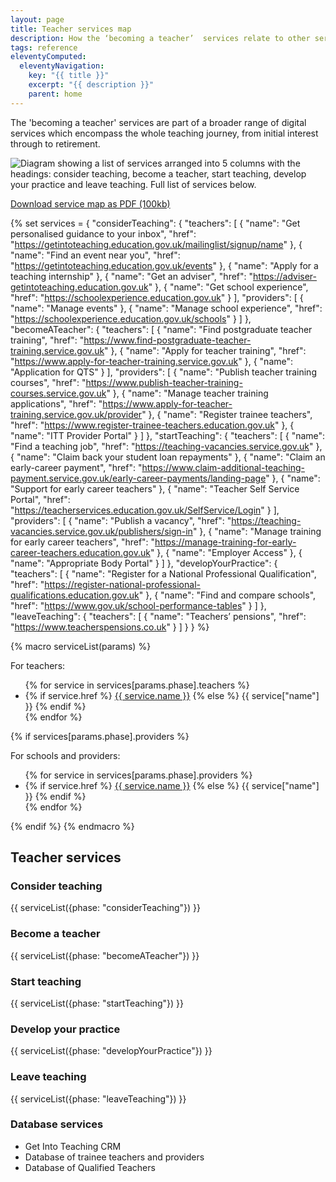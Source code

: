 ```yaml
---
layout: page
title: Teacher services map
description: How the ‘becoming a teacher’  services relate to other services in the teaching journey
tags: reference
eleventyComputed:
  eleventyNavigation:
    key: "{{ title }}"
    excerpt: "{{ description }}"
    parent: home
---
```


The 'becoming a teacher' services are part of a broader range of digital services which encompass the whole teaching journey, from initial interest through to retirement.

<img src="service-map.png" alt="Diagram showing a list of services arranged into 5 columns with the headings: consider teaching, become a teacher, start teaching, develop your practice and leave teaching. Full list of services below.">

[Download service map as PDF (100kb)](service-map.pdf)


{% set services = {
  "considerTeaching": {
    "teachers": [
      {
        "name": "Get personalised guidance to your inbox",
        "href": "https://getintoteaching.education.gov.uk/mailinglist/signup/name"
      },
      {
        "name": "Find an event near you",
        "href": "https://getintoteaching.education.gov.uk/events"
      },
      {
        "name": "Apply for a teaching internship"
      },
      {
        "name": "Get an adviser",
        "href": "https://adviser-getintoteaching.education.gov.uk"
      },
      {
        "name": "Get school experience",
        "href": "https://schoolexperience.education.gov.uk"
      }
    ],
    "providers": [
      {
        "name": "Manage events"
      },
      {
        "name": "Manage school experience",
        "href": "https://schoolexperience.education.gov.uk/schools"
      }
    ]
  },
  "becomeATeacher": {
    "teachers": [
      {
        "name": "Find postgraduate teacher training",
        "href": "https://www.find-postgraduate-teacher-training.service.gov.uk"
      },
      {
        "name": "Apply for teacher training",
        "href": "https://www.apply-for-teacher-training.service.gov.uk"
      },
      {
        "name": "Application for QTS"
      }
    ],
    "providers": [
      {
        "name": "Publish teacher training courses",
        "href": "https://www.publish-teacher-training-courses.service.gov.uk"
      },
      {
        "name": "Manage teacher training applications",
        "href": "https://www.apply-for-teacher-training.service.gov.uk/provider"
      },
      {
        "name": "Register trainee teachers",
        "href": "https://www.register-trainee-teachers.education.gov.uk"
      },
      {
        "name": "ITT Provider Portal"
      }
    ]
  },
  "startTeaching": {
    "teachers": [
      {
        "name": "Find a teaching job",
        "href": "https://teaching-vacancies.service.gov.uk"
      },
      {
        "name": "Claim back your student loan repayments"
      },
      {
        "name": "Claim an early-career payment",
        "href": "https://www.claim-additional-teaching-payment.service.gov.uk/early-career-payments/landing-page"
      },
      {
        "name": "Support for early career teachers"
      },
      {
        "name": "Teacher Self Service Portal",
        "href": "https://teacherservices.education.gov.uk/SelfService/Login"
      }
    ],
    "providers": [
      {
        "name": "Publish a vacancy",
        "href": "https://teaching-vacancies.service.gov.uk/publishers/sign-in"
      },
      {
        "name": "Manage training for early career teachers",
        "href": "https://manage-training-for-early-career-teachers.education.gov.uk"
      },
      {
        "name": "Employer Access"
      },
      {
        "name": "Appropriate Body Portal"
      }
    ]
  },
  "developYourPractice": {
    "teachers": [
      {
        "name": "Register for a National Professional Qualification",
        "href": "https://register-national-professional-qualifications.education.gov.uk"
      },
      {
        "name": "Find and compare schools",
        "href": "https://www.gov.uk/school-performance-tables"
      }
    ]
  },
  "leaveTeaching": {
    "teachers": [
      {
        "name": "Teachers’ pensions",
        "href": "https://www.teacherspensions.co.uk"
      }
    ]
  }
} %}


{% macro serviceList(params) %}
  <p class="govuk-body-s">For teachers:</p>
  <ul class="govuk-list govuk-list--bullet govuk-!-font-size-16">
    {% for service in services[params.phase].teachers %}
      <li>
        {% if service.href %}
          <a href="{{ service.href }}" class="govuk-link">{{ service.name }}</a>
        {% else %}
          {{ service["name"] }}
        {% endif %}
      </li>
    {% endfor %}
  </ul>

  {% if services[params.phase].providers %}
  <p class="govuk-body-s">For schools and providers:</p>
  <ul class="govuk-list govuk-list--bullet govuk-!-font-size-16">
    {% for service in services[params.phase].providers %}
      <li>
        {% if service.href %}
          <a href="{{ service.href }}" class="govuk-link">{{ service.name }}</a>
        {% else %}
          {{ service["name"] }}
        {% endif %}
      </li>
    {% endfor %}
  </ul>
  {% endif %}
{% endmacro %}

<h2 class="govuk-heading-m">Teacher services</h2>
<div class="govuk-grid-row">
  <div class="app-grid-column-one-fifth">
  <h3 class="govuk-heading-s">Consider teaching</h3>
  {{ serviceList({phase: "considerTeaching"}) }}
  </div>
  <div class="app-grid-column-one-fifth">
  <h3 class="govuk-heading-s">Become a teacher</h3>
  {{ serviceList({phase: "becomeATeacher"}) }}
  </div>
  <div class="app-grid-column-one-fifth">
  <h3 class="govuk-heading-s">Start teaching</h3>
  {{ serviceList({phase: "startTeaching"}) }}
  </div>
  <div class="app-grid-column-one-fifth">
  <h3 class="govuk-heading-s">Develop your practice</h3>
  {{ serviceList({phase: "developYourPractice"}) }}
  </div>
  <div class="app-grid-column-one-fifth">
  <h3 class="govuk-heading-s">Leave teaching</h3>
  {{ serviceList({phase: "leaveTeaching"}) }}
  </div>
</div>

<h3 class="govuk-body">Database services</h3>

<ul class="govuk-list govuk-list--bullet govuk-!-font-size-16">
  <li>Get Into Teaching CRM</li>
  <li>Database of trainee teachers and providers</li>
  <li>Database of Qualified Teachers</li>
</ul>
